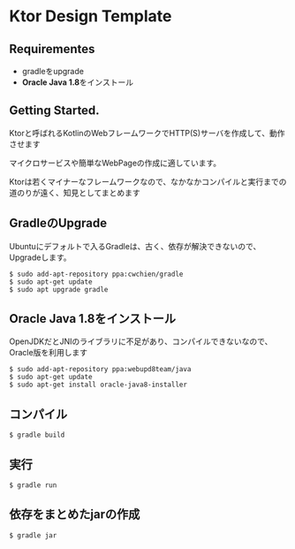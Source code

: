 # Ktor Design Template

## Requirementes
- gradleをupgrade
- **Oracle Java 1.8**をインストール

## Getting Started.
Ktorと呼ばれるKotlinのWebフレームワークでHTTP(S)サーバを作成して、動作させます  

マイクロサービスや簡単なWebPageの作成に適しています。  

Ktorは若くマイナーなフレームワークなので、なかなかコンパイルと実行までの道のりが遠く、知見としてまとめます

## GradleのUpgrade
Ubuntuにデフォルトで入るGradleは、古く、依存が解決できないので、Upgradeします。
```console
$ sudo add-apt-repository ppa:cwchien/gradle
$ sudo apt-get update
$ sudo apt upgrade gradle
```

## Oracle Java 1.8をインストール
OpenJDKだとJNIのライブラリに不足があり、コンパイルできないなので、Oracle版を利用します
```console
$ sudo add-apt-repository ppa:webupd8team/java
$ sudo apt-get update
$ sudo apt-get install oracle-java8-installer
```

## コンパイル
```console
$ gradle build
```

## 実行
```console
$ gradle run
```

## 依存をまとめたjarの作成
```console
$ gradle jar
```
